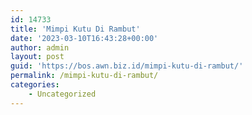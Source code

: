 ```yaml
---
id: 14733
title: 'Mimpi Kutu Di Rambut'
date: '2023-03-10T16:43:28+00:00'
author: admin
layout: post
guid: 'https://bos.awn.biz.id/mimpi-kutu-di-rambut/'
permalink: /mimpi-kutu-di-rambut/
categories:
    - Uncategorized
---
```



